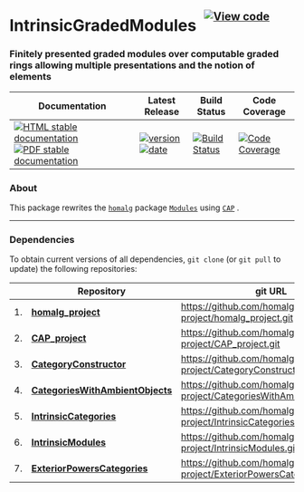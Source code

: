 <!-- BEGIN HEADER -->
# IntrinsicGradedModules&ensp;<sup><sup>[![View code][code-img]][code-url]</sup></sup>

### Finitely presented graded modules over computable graded rings allowing multiple presentations and the notion of elements

| Documentation | Latest Release | Build Status | Code Coverage |
| ------------- | -------------- | ------------ | ------------- |
| [![HTML stable documentation][html-img]][html-url] [![PDF stable documentation][pdf-img]][pdf-url] | [![version][version-img]][version-url] [![date][date-img]][date-url] | [![Build Status][tests-img]][tests-url] | [![Code Coverage][codecov-img]][codecov-url] |

<!-- END HEADER -->

### About

This package rewrites the [`homalg`](https://github.com/homalg-project/homalg_project#readme) package [`Modules`](https://github.com/homalg-project/homalg_project/tree/master/Modules#readme) using [`CAP`](https://github.com/homalg-project/CAP_project#readme) .

<!-- BEGIN FOOTER -->
---

### Dependencies

To obtain current versions of all dependencies, `git clone` (or `git pull` to update) the following repositories:

|    | Repository | git URL |
|--- | ---------- | ------- |
| 1. | [**homalg_project**](https://github.com/homalg-project/homalg_project#readme) | https://github.com/homalg-project/homalg_project.git |
| 2. | [**CAP_project**](https://github.com/homalg-project/CAP_project#readme) | https://github.com/homalg-project/CAP_project.git |
| 3. | [**CategoryConstructor**](https://github.com/homalg-project/CategoryConstructor#readme) | https://github.com/homalg-project/CategoryConstructor.git |
| 4. | [**CategoriesWithAmbientObjects**](https://github.com/homalg-project/CategoriesWithAmbientObjects#readme) | https://github.com/homalg-project/CategoriesWithAmbientObjects.git |
| 5. | [**IntrinsicCategories**](https://github.com/homalg-project/IntrinsicCategories#readme) | https://github.com/homalg-project/IntrinsicCategories.git |
| 6. | [**IntrinsicModules**](https://github.com/homalg-project/IntrinsicModules#readme) | https://github.com/homalg-project/IntrinsicModules.git |
| 7. | [**ExteriorPowersCategories**](https://github.com/homalg-project/ExteriorPowersCategories#readme) | https://github.com/homalg-project/ExteriorPowersCategories.git |

[html-img]: https://img.shields.io/badge/🔗%20HTML-stable-blue.svg
[html-url]: https://homalg-project.github.io/IntrinsicGradedModules/doc/chap0_mj.html

[pdf-img]: https://img.shields.io/badge/🔗%20PDF-stable-blue.svg
[pdf-url]: https://homalg-project.github.io/IntrinsicGradedModules/download_pdf.html

[version-img]: https://img.shields.io/endpoint?url=https://homalg-project.github.io/IntrinsicGradedModules/badge_version.json&label=🔗%20version&color=yellow
[version-url]: https://homalg-project.github.io/IntrinsicGradedModules/view_release.html

[date-img]: https://img.shields.io/endpoint?url=https://homalg-project.github.io/IntrinsicGradedModules/badge_date.json&label=🔗%20released%20on&color=yellow
[date-url]: https://homalg-project.github.io/IntrinsicGradedModules/view_release.html

[tests-img]: https://github.com/homalg-project/IntrinsicGradedModules/workflows/Tests/badge.svg?branch=master
[tests-url]: https://github.com/homalg-project/IntrinsicGradedModules/actions?query=workflow%3ATests+branch%3Amaster

[codecov-img]: https://codecov.io/gh/homalg-project/IntrinsicGradedModules/branch/master/graph/badge.svg
[codecov-url]: https://codecov.io/gh/homalg-project/IntrinsicGradedModules

[code-img]: https://img.shields.io/badge/-View%20code-blue?logo=github
[code-url]: https://github.com/homalg-project/IntrinsicGradedModules#top
<!-- END FOOTER -->
